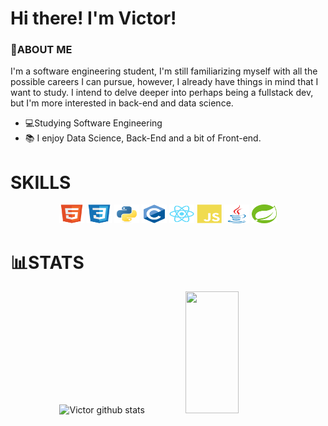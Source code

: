 <h1>Hi there! I'm Victor!</h1>
<h3>📖ABOUT ME</h3>
<p>I'm a software engineering student, I'm still familiarizing myself with all the possible careers I can pursue, however, I already have things in mind that I want to study. I intend to delve deeper into perhaps being a fullstack dev, but I'm more interested in back-end and data science.</p>
<ul>
    <li>
        💻Studying Software Engineering
    </li>
    <li>
       📚 I enjoy Data Science, Back-End and a bit of Front-end.
    </li>
</ul>
<h1>SKILLS</h1>
<div style="text-align: center;">
    <img alt="Icon-HTML" height="30" width="40" src="https://raw.githubusercontent.com/devicons/devicon/master/icons/html5/html5-original.svg">
    <img alt="Icon-CSS" height="30" width="40" src="https://raw.githubusercontent.com/devicons/devicon/master/icons/css3/css3-original.svg">
    <img alt="Icon-Python" height="30" width="40" src="https://raw.githubusercontent.com/devicons/devicon/master/icons/python/python-original.svg">
    <img alt="Icon-Csharp" height="30" width="40" src="https://raw.githubusercontent.com/devicons/devicon/master/icons/c/c-original.svg">
    <img alt="React" src="https://raw.githubusercontent.com/devicons/devicon/master/icons/react/react-original.svg" width="40" height="30" />
    <img alt="Icon-Csharp" height="30" width="40" src="https://raw.githubusercontent.com/devicons/devicon/master/icons/javascript/javascript-plain.svg">
    <img alt="Java" src="https://raw.githubusercontent.com/devicons/devicon/master/icons/java/java-original.svg" width="40" height="30" />
    <img alt="Spring" src="https://raw.githubusercontent.com/devicons/devicon/master/icons/spring/spring-original.svg" width="40" height="30" />

</div>
<h1>📊STATS</h1>

<div align="center">  
  <img width="49%" height="195px" src="https://github-readme-stats.vercel.app/api?username=VictorCld&show_icons=true&count_private=true&hide_border=true&title_color=00bfbf&icon_color=A60A0A&text_color=c9d1d9&bg_color=0d1117" alt="Victor github stats" /> 
  <img width="41%" height="195px" src="https://github-readme-stats.vercel.app/api/top-langs/?username=VictorCld&layout=compact&hide_border=true&title_color=00bfbf&text_color=00bfbf&bg_color=0d1117"/>
</div>
